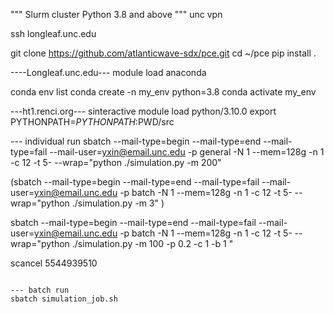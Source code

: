 """ Slurm cluster
Python 3.8 and above
"""
unc vpn

ssh longleaf.unc.edu

git clone https://github.com/atlanticwave-sdx/pce.git
cd ~/pce
pip install .

----Longleaf.unc.edu---
module load anaconda

conda env list
conda create -n my_env python=3.8
conda activate my_env


---ht1.renci.org---
sinteractive
module load python/3.10.0
export PYTHONPATH=$PYTHONPATH:$PWD/src

--- individual run
sbatch --mail-type=begin --mail-type=end --mail-type=fail --mail-user=yxin@email.unc.edu -p general -N 1 --mem=128g -n 1 -c 12 -t 5- --wrap="python ./simulation.py -m 200"

(sbatch --mail-type=begin --mail-type=end --mail-type=fail --mail-user=yxin@email.unc.edu -p batch -N 1 --mem=128g -n 1 -c 12 -t 5- --wrap="python ./simulation.py -m 3" )

sbatch --mail-type=begin --mail-type=end --mail-type=fail --mail-user=yxin@email.unc.edu -p batch -N 1 --mem=128g -n 1 -c 12 -t 5- --wrap="python ./simulation.py -m 100 -p 0.2 -c 1 -b 1 "

scancel 5544939510
```

--- batch run
sbatch simulation_job.sh


